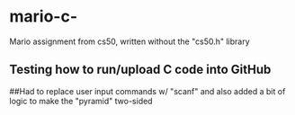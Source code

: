 # mario-c-
Mario assignment from cs50, written without the "cs50.h" library

## Testing how to run/upload C code into GitHub

##Had to replace user input commands w/ "scanf" and also added a bit of logic to make the "pyramid" two-sided
